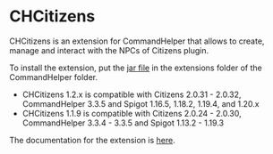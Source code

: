 CHCitizens
========

CHCitizens is an extension for CommandHelper that allows to create, manage and interact with the NPCs of Citizens plugin.

To install the extension, put the [jar file](https://letsbuild.net/jenkins/job/CHCitizens/) in the extensions folder of the CommandHelper folder.

- CHCitizens 1.2.x is compatible with Citizens 2.0.31 - 2.0.32, CommandHelper 3.3.5 and Spigot 1.16.5, 1.18.2, 1.19.4, and 1.20.x
- CHCitizens 1.1.9 is compatible with Citizens 2.0.24 - 2.0.30, CommandHelper 3.3.4 - 3.3.5 and Spigot 1.13.2 - 1.19.3

The documentation for the extension is [here](documentation/Documentation.md).